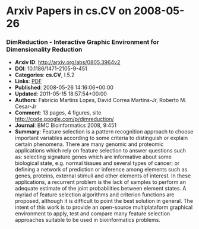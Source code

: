 # Arxiv Papers in cs.CV on 2008-05-26
### DimReduction - Interactive Graphic Environment for Dimensionality Reduction
- **Arxiv ID**: http://arxiv.org/abs/0805.3964v2
- **DOI**: 10.1186/1471-2105-9-451
- **Categories**: **cs.CV**, I.5.2
- **Links**: [PDF](http://arxiv.org/pdf/0805.3964v2)
- **Published**: 2008-05-26 14:16:06+00:00
- **Updated**: 2011-05-15 18:57:54+00:00
- **Authors**: Fabricio Martins Lopes, David Correa Martins-Jr, Roberto M. Cesar-Jr
- **Comment**: 13 pages, 4 figures, site http://code.google.com/p/dimreduction/
- **Journal**: BMC Bioinformatics 2008, 9:451
- **Summary**: Feature selection is a pattern recognition approach to choose important variables according to some criteria to distinguish or explain certain phenomena. There are many genomic and proteomic applications which rely on feature selection to answer questions such as: selecting signature genes which are informative about some biological state, e.g. normal tissues and several types of cancer; or defining a network of prediction or inference among elements such as genes, proteins, external stimuli and other elements of interest. In these applications, a recurrent problem is the lack of samples to perform an adequate estimate of the joint probabilities between element states. A myriad of feature selection algorithms and criterion functions are proposed, although it is difficult to point the best solution in general. The intent of this work is to provide an open-source multiplataform graphical environment to apply, test and compare many feature selection approaches suitable to be used in bioinformatics problems.



